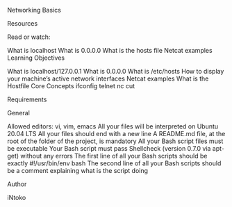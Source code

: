 Networking Basics

Resources

Read or watch:

What is localhost
What is 0.0.0.0
What is the hosts file
Netcat examples
Learning Objectives


What is localhost/127.0.0.1
What is 0.0.0.0
What is /etc/hosts
How to display your machine’s active network interfaces
Netcat examples
What is the Hostfile
Core Concepts
ifconfig
telnet
nc
cut

Requirements

General

Allowed editors: vi, vim, emacs
All your files will be interpreted on Ubuntu 20.04 LTS
All your files should end with a new line
A README.md file, at the root of the folder of the project, is mandatory
All your Bash script files must be executable
Your Bash script must pass Shellcheck (version 0.7.0 via apt-get) without any errors
The first line of all your Bash scripts should be exactly #!/usr/bin/env bash
The second line of all your Bash scripts should be a comment explaining what is the script doing

Author

iNtoko
